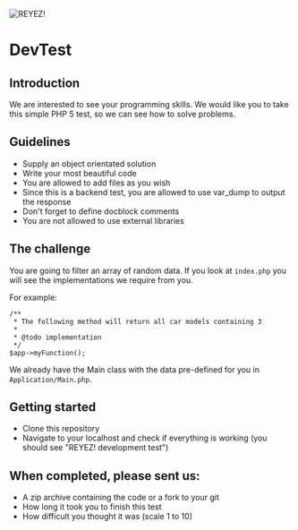 ![REYEZ!](http://www.reyez.nl/wp-content/uploads/2013/04/logo_reyez.jpg)

# DevTest

## Introduction

We are interested to see your programming skills. We would like you
to take this simple PHP 5 test, so we can see how to solve problems.

## Guidelines

* Supply an object orientated solution
* Write your most beautiful code
* You are allowed to add files as you wish
* Since this is a backend test, you are allowed to use var_dump to output the response
* Don't forget to define docblock comments
* You are not allowed to use external libraries

## The challenge
You are going to filter an array of random data. If you look at `index.php` you will see the implementations we require from you.

For example:

~~~
/**
 * The following method will return all car models containing 3
 *
 * @todo implementation
 */
$app->myFunction();
~~~

We already have the Main class with the data pre-defined for you in `Application/Main.php`.

## Getting started
* Clone this repository
* Navigate to your localhost and check if everything is working (you should see "REYEZ! development test")

## When completed, please sent us:
* A zip archive containing the code or a fork to your git
* How long it took you to finish this test
* How difficult you thought it was (scale 1 to 10)
